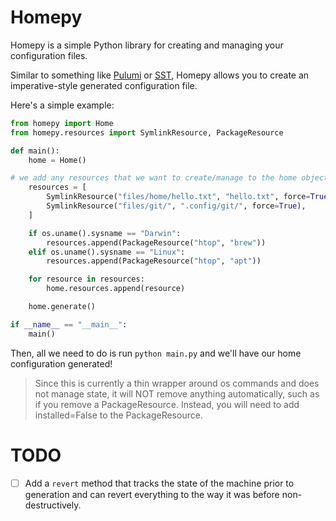 # Homepy

Homepy is a simple Python library for creating and managing your configuration files.

Similar to something like [Pulumi](https://github.com/pulumi/pulumi) or [SST](https://github.com/sst/sst), Homepy allows you to create an imperative-style generated configuration file.

Here's a simple example:

```python
from homepy import Home
from homepy.resources import SymlinkResource, PackageResource

def main():
    home = Home()

# we add any resources that we want to create/manage to the home object
    resources = [
        SymlinkResource("files/home/hello.txt", "hello.txt", force=True), # force=True will overwrite the file if it already exists
        SymlinkResource("files/git/", ".config/git/", force=True),
    ]

    if os.uname().sysname == "Darwin":
        resources.append(PackageResource("htop", "brew"))
    elif os.uname().sysname == "Linux":
        resources.append(PackageResource("htop", "apt"))

    for resource in resources:
        home.resources.append(resource)

    home.generate()

if __name__ == "__main__":
    main()
```

Then, all we need to do is run `python main.py` and we'll have our home configuration generated!

> Since this is currently a thin wrapper around os commands and does not manage state, it will NOT remove anything automatically, such as if you remove a PackageResource. Instead, you will need to add installed=False to the PackageResource.

# TODO

- [ ] Add a `revert` method that tracks the state of the machine prior to generation and can revert everything to the way it was before non-destructively.
